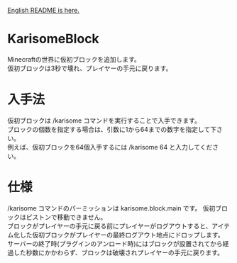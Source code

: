 [English README is here.](https://github.com/amata1219/KarisomeBlock/blob/master/README.md)
# KarisomeBlock
Minecraftの世界に仮初ブロックを追加します。  
仮初ブロックは3秒で壊れ、プレイヤーの手元に戻ります。  

# 入手法
仮初ブロックは /karisome コマンドを実行することで入手できます。  
ブロックの個数を指定する場合は、引数に1から64までの数字を指定して下さい。  
例えば、仮初ブロックを64個入手するには /karisome 64 と入力してください。  

# 仕様
/karisome コマンドのパーミッションは karisome.block.main です。
仮初ブロックはピストンで移動できません。  
ブロックがプレイヤーの手元に戻る前にプレイヤーがログアウトすると、アイテム化した仮初ブロックがプレイヤーの最終ログアウト地点にドロップします。  
サーバーの終了時(プラグインのアンロード時)にはブロックが設置されてから経過した秒数にかかわらず、ブロックは破壊されプレイヤーの手元に戻ります。  